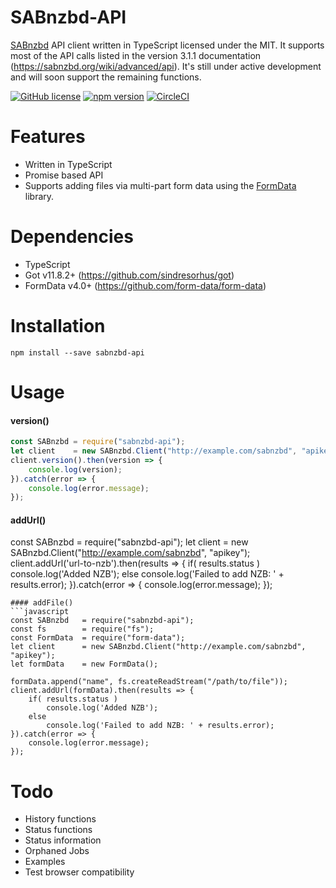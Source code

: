 # SABnzbd-API
[SABnzbd](http://sabnzbd.org/) API client written in TypeScript licensed under the MIT. It supports most of the API calls listed in the version 3.1.1 documentation (https://sabnzbd.org/wiki/advanced/api). It's still under active development and will soon support the remaining functions.

[![GitHub license](https://img.shields.io/badge/license-MIT-blue.svg)](https://github.com/zordtk/sabnzbd-api/blob/main/LICENSE)  [![npm version](https://img.shields.io/npm/v/sabnzbd-api.svg?style=flat)](https://www.npmjs.com/package/sabnzbd-api) [![CircleCI](https://circleci.com/gh/zordtk/sabnzbd-api.svg?style=shield)](https://circleci.com/gh/zordtk/sabnzbd-api)

# Features
* Written in TypeScript
* Promise based API
* Supports adding files via multi-part form data using the [FormData](https://github.com/form-data/form-data) library.

# Dependencies
* TypeScript
* Got v11.8.2+ (https://github.com/sindresorhus/got)
* FormData v4.0+ (https://github.com/form-data/form-data)

# Installation
```npm install --save sabnzbd-api```

# Usage
#### version()
```javascript
const SABnzbd = require("sabnzbd-api");
let client    = new SABnzbd.Client("http://example.com/sabnzbd", "apikey");
client.version().then(version => {
    console.log(version);
}).catch(error => {
    console.log(error.message);
});
```

#### addUrl()
const SABnzbd = require("sabnzbd-api");
let client    = new SABnzbd.Client("http://example.com/sabnzbd", "apikey");
client.addUrl('url-to-nzb').then(results => {
    if( results.status )
        console.log('Added NZB');
    else
        console.log('Failed to add NZB: ' + results.error);
}).catch(error => {
    console.log(error.message);
});
```
#### addFile()
```javascript
const SABnzbd   = require("sabnzbd-api");
const fs        = require("fs");
const FormData  = require("form-data");
let client      = new SABnzbd.Client("http://example.com/sabnzbd", "apikey");
let formData    = new FormData();

formData.append("name", fs.createReadStream("/path/to/file"));
client.addUrl(formData).then(results => {
    if( results.status )
        console.log('Added NZB');
    else
        console.log('Failed to add NZB: ' + results.error);
}).catch(error => {
    console.log(error.message);
});
```

# Todo
* History functions
* Status functions
* Status information
* Orphaned Jobs
* Examples
* Test browser compatibility
